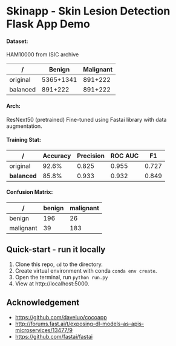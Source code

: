 # Skinapp - Skin Lesion Detection Flask App Demo

#### Dataset:
HAM10000 from ISIC archive

/ | Benign | Malignant
------------- | ------------- | -------------
original | 5365+1341 | 891+222
balanced | 891+222 | 891+222

#### Arch:
ResNext50 (pretrained)
Fine-tuned using Fastai library with data augmentation.

#### Training Stat:

/ | Accuracy | Precision | ROC AUC | F1
-----------| --------- | ------- | -- | -------------
original | 92.6% | 0.825 | 0.955 | 0.727
**balanced** | 85.8% | 0.933 | 0.932 | 0.849

#### Confusion Matrix:

/ | benign | malignant
----------| --------- | -------
benign | 196 | 26
malignant | 39 | 183

## Quick-start - run it locally
1. Clone this repo, `cd` to the directory.
2. Create virtual environment with conda `conda env create`.
3. Open the terminal, run `python run.py`
4. View at http://localhost:5000.

## Acknowledgement
* https://github.com/daveluo/cocoapp
* http://forums.fast.ai/t/exposing-dl-models-as-apis-microservices/13477/9
* https://github.com/fastai/fastai
